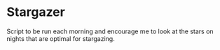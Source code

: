 # Stargazer
Script to be run each morning and encourage me to look at the stars on nights that are optimal for stargazing.
